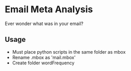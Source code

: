 Email Meta Analysis
=====
Ever wonder what was in your email?

## Usage

* Must place python scripts in the same folder as mbox
* Rename .mbox as 'mail.mbox'
* Create folder wordFrequency